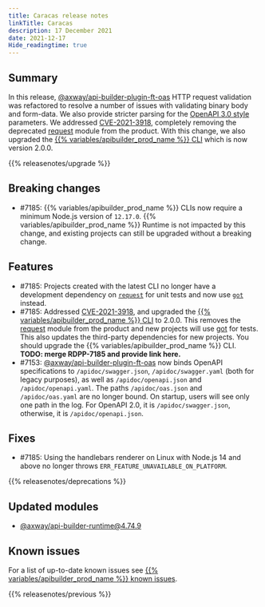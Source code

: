 ```yaml
---
title: Caracas release notes
linkTitle: Caracas
description: 17 December 2021
date: 2021-12-17
Hide_readingtime: true
---
```

## Summary

In this release, [@axway/api-builder-plugin-ft-oas](https://www.npmjs.com/package/@axway/api-builder-plugin-ft-oas) HTTP request validation was refactored to resolve a number of issues with validating binary body and form-data. We also provide stricter parsing for the [OpenAPI 3.0 style](https://github.com/OAI/OpenAPI-Specification/blob/main/versions/3.0.0.md#style-values) parameters. We addressed [CVE-2021-3918](https://nvd.nist.gov/vuln/detail/CVE-2021-3918), completely removing the deprecated [request](https://www.npmjs.com/package/request) module from the product. With this change, we also upgraded the [{{% variables/apibuilder_prod_name %}} CLI](https://www.npmjs.com/package/@axway/amplify-api-builder-cli) which is now version 2.0.0.

{{% releasenotes/upgrade %}}

## Breaking changes

* #7185: {{% variables/apibuilder_prod_name %}} CLIs now require a minimum Node.js version of `12.17.0`. {{% variables/apibuilder_prod_name %}} Runtime is not impacted by this change, and existing projects can still be upgraded without a breaking change.

## Features

* #7185: Projects created with the latest CLI no longer have a development dependency on [`request`](https://www.npmjs.com/package/request) for unit tests and now use [`got`](https://github.com/sindresorhus/got) instead.
* #7185: Addressed [CVE-2021-3918](https://nvd.nist.gov/vuln/detail/CVE-2021-3918), and upgraded the [{{% variables/apibuilder_prod_name %}} CLI](https://www.npmjs.com/package/@axway/amplify-api-builder-cli) to 2.0.0. This removes the [request](https://www.npmjs.com/package/request) module from the product and new projects will use [got](https://www.npmjs.com/package/got) for tests. This also updates the third-party dependencies for new projects. You should upgrade the {{% variables/apibuilder_prod_name %}} CLI. **TODO: merge RDPP-7185 and provide link here.**
* #7153: [@axway/api-builder-plugin-ft-oas](https://www.npmjs.com/package/@axway/api-builder-plugin-ft-oas) now binds OpenAPI specifications to `/apidoc/swagger.json`, `/apidoc/swagger.yaml` (both for legacy purposes), as well as `/apidoc/openapi.json` and `/apidoc/openapi.yaml`. The paths `/apidoc/oas.json` and `/apidoc/oas.yaml` are no longer bound. On startup, users will see only one path in the log. For OpenAPI 2.0, it is `/apidoc/swagger.json`, otherwise, it is `/apidoc/openapi.json`.

## Fixes

* #7185: Using the handlebars renderer on Linux with Node.js 14 and above no longer throws `ERR_FEATURE_UNAVAILABLE_ON_PLATFORM`.

{{% releasenotes/deprecations %}}

<!-- Regenerate modules/plugins with api-builder-tools script -->

## Updated modules

* [@axway/api-builder-runtime@4.74.9](https://www.npmjs.com/package/@axway/api-builder-runtime/v/4.74.9)

<!-- ## Updated plugins -->

## Known issues

For a list of up-to-date known issues see [{{% variables/apibuilder_prod_name %}} known issues](/docs/known_issues/).

{{% releasenotes/previous %}}
